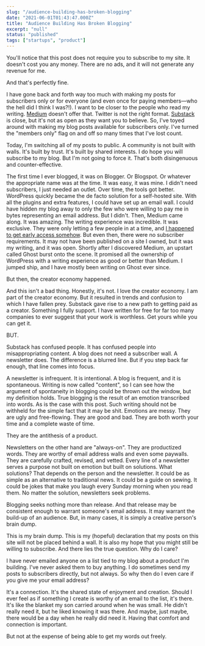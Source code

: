 ```yaml
---
slug: "/audience-building-has-broken-blogging"
date: "2021-06-01T01:43:47.000Z"
title: "Audience Building Has Broken Blogging"
excerpt: "null"
status: "published"
tags: ["startups", "product"]
---
```

  You'll notice that this post does not require you to subscribe to my site. It doesn't cost you any money. There are no ads, and it will not generate any revenue for me.

And that's perfectly fine.

I have gone back and forth way too much with making my posts for subscribers only or for everyone (and even once for paying members—who the hell did I think I was?!). I want to be closer to the people who read my writing. [Medium](<https://medium.com>) doesn't offer that. Twitter is not the right format. [Substack](<https://substack.com>) is close, but it's not as open as they want you to believe. So, I've toyed around with making my blog posts available for subscribers only. I've turned the "members only" flag on and off so many times that I've lost count.

Today, I'm switching all of my posts to public. A community is not built with walls. It's built by trust. It's built by shared interests. I do hope you will subscribe to my blog. But I'm not going to force it. That's both disingenuous and counter-effective.

The first time I ever blogged, it was on Blogger. Or Blogspot. Or whatever the appropriate name was at the time. It was easy, it was mine. I didn't need subscribers, I just needed an outlet. Over time, the tools got better. WordPress quickly became the de facto solution for a self-hosted site. With all the plugins and extra features, I could have set up an email wall. I could have hidden my blog away to only the few who were willing to pay me in bytes representing an email address. But I didn't. Then, Medium came along. It was amazing. The writing experience was incredible. It was exclusive. They were only letting a few people in at a time, and [I happened to get early access somehow](<https://medium.com/@the5_5hole/college-is-nothing-more-than-a-small-business-loan-74ca53be0588>). But even then, there were no subscriber requirements. It may not have been published on a site I owned, but it was my writing, and it was open. Shortly after I discovered Medium, an upstart called Ghost burst onto the scene. It promised all the ownership of WordPress with a writing experience as good or better than Medium. I jumped ship, and I have mostly been writing on Ghost ever since.

But then, the creator economy happened.

And this isn't a bad thing. Honestly, it's not. I love the creator economy. I am part of the creator economy. But it resulted in trends and confusion to which I have fallen prey. Substack gave rise to a new path to getting paid as a creator. Something I fully support. I have written for free for far too many companies to ever suggest that your work is worthless. Get yours while you can get it.

BUT.

Substack has confused people. It has confused people into misappropriating content. A blog does not need a subscriber wall. A newsletter does. The difference is a blurred line. But if you step back far enough, that line comes into focus.

A newsletter is infrequent. It is intentional. A blog is frequent, and it is spontaneous. Writing is now called "content", so I can see how the argument of spontaneity in blogging could be thrown out the window, but my definition holds. True blogging is the result of an emotion transcribed into words. As is the case with this post. Such writing should not be withheld for the simple fact that it may be shit. Emotions are messy. They are ugly and free-flowing. They are good and bad. They are both worth your time and a complete waste of time.

They are the antithesis of a product.

Newsletters on the other hand are "always-on". They are productized words. They are worthy of email address walls and even some paywalls. They are carefully crafted, revised, and vetted. Every line of a newsletter serves a purpose not built on emotion but built on solutions. What solutions? That depends on the person and the newsletter. It could be as simple as an alternative to traditional news. It could be a guide on sewing. It could be jokes that make you laugh every Sunday morning when you read them. No matter the solution, newsletters seek problems.

Blogging seeks nothing more than release. And that release may be consistent enough to warrant someone's email address. It may warrant the build-up of an audience. But, in many cases, it is simply a creative person's brain dump.

This is my brain dump. This is my (hopeful) declaration that my posts on this site will not be placed behind a wall. It is also my hope that you might still be willing to subscribe. And there lies the true question. Why do I care?

I have never emailed anyone on a list tied to my blog about a product I'm building. I've never asked them to buy anything. I do sometimes send my posts to subscribers directly, but not always. So why then do I even care if you give me your email address?

It's a connection. It's the shared state of enjoyment and creation. Should I ever feel as if something I create is worthy of an email to the list, it's there. It's like the blanket my son carried around when he was small. He didn't really need it, but he liked knowing it was there. And maybe, just maybe, there would be a day when he really did need it. Having that comfort and connection is important.

But not at the expense of being able to get my words out freely.


  
